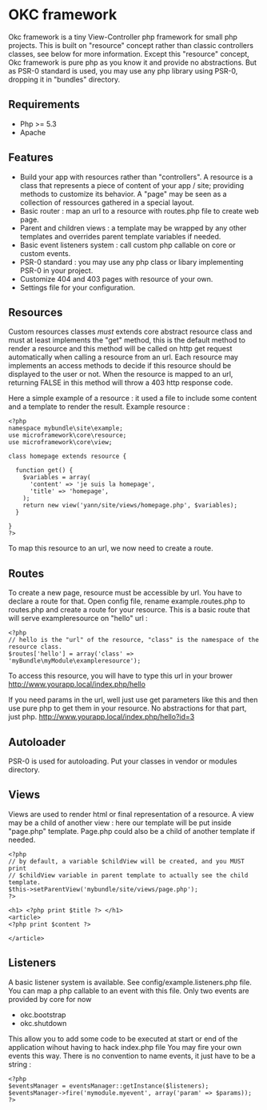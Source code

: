 OKC framework
==============

Okc framework is a tiny View-Controller php framework for small php projects.
This is built on "resource" concept rather than classic controllers classes, see below for more information. Except this "resource" concept, Okc framework is pure php as you know it and provide no abstractions. But as PSR-0 standard is used,  you may use any php library using PSR-0, dropping it in "bundles" directory.

Requirements
------------
* Php >= 5.3
* Apache

Features
---------
* Build your app with resources rather than "controllers". A resource is a class that represents a piece of content of your app / site; providing methods to customize its behavior. A "page" may be seen as a collection of ressources gathered in a special layout.
* Basic router : map an url to a resource with routes.php file to create web page. 
* Parent and children views : a template may be wrapped by any other templates and overrides parent template variables if needed.
* Basic event listeners system : call custom php callable on core or custom events.
* PSR-0 standard : you may use any php class or libary implementing PSR-0 in your project.
* Customize 404 and 403 pages with resource of your own.
* Settings file for your configuration.

Resources
---------

Custom resources classes *must* extends core abstract resource class and must at least implements the "get" method,
this is the default method to render a resource and this method will be called on http get request automatically when calling a resource from an url.
Each resource may implements an access methods to decide if this resource should be displayed to the user or not. When the resource is mapped to an url, returning FALSE in this method will throw a 403 http response code.

Here a simple example of a resource : it used a file to include some content and a template to render the result.
Example resource :

    <?php
    namespace mybundle\site\example;
    use microframework\core\resource;
    use microframework\core\view;

    class homepage extends resource {

      function get() {
        $variables = array(
          'content' => 'je suis la homepage',
          'title' => 'homepage',
        );
        return new view('yann/site/views/homepage.php', $variables);
      }

    }
    ?>

To map this resource to an url, we now need to create a route.


Routes
------

To create a new page, resource must be accessible by url.
You have to declare a route for that. Open config file, rename example.routes.php to routes.php and create a route for your resource.
This is a basic route that will serve exampleresource on "hello" url :

    <?php
    // hello is the "url" of the resource, "class" is the namespace of the resource class.
    $routes['hello'] = array('class' => 'myBundle\myModule\exampleresource');
    

To access this resource, you will have to type this url in your brower
http://www.yourapp.local/index.php/hello

If you need params in the url, well just use get parameters like this and then use pure php to get them in your resource. No abstractions for that part, just php.
http://www.yourapp.local/index.php/hello?id=3

Autoloader
------------

PSR-0 is used for autoloading. Put your classes in vendor or modules directory.

Views
-----

Views are used to render html or final representation of a resource.
A view may be a child of another view : here our template will be put inside "page.php" template.
Page.php could also be a child of another template if needed.


    <?php
    // by default, a variable $childView will be created, and you MUST print
    // $childView variable in parent template to actually see the child template.
    $this->setParentView('mybundle/site/views/page.php');
    ?>

    <h1> <?php print $title ?> </h1>
    <article>
    <?php print $content ?> 

    </article>

Listeners
---------

A basic listener system is available. See config/example.listeners.php file.
You can map a php callable to an event with this file. Only two events are provided by core for now
* okc.bootstrap
* okc.shutdown

This allow you to add some code to be executed at start or end of the application wihout having to hack index.php file
You may fire your own events this way. There is no convention to name events, it just have to be a string :

    <?php
    $eventsManager = eventsManager::getInstance($listeners);
    $eventsManager->fire('mymodule.myevent', array('param' => $params));
    ?>

